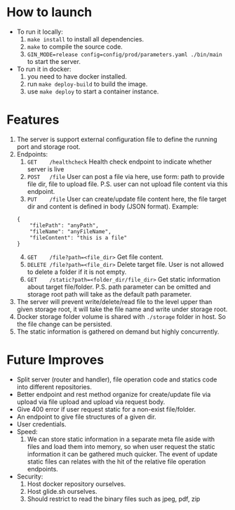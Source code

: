 # How to launch
- To run it locally:
    1. `make install` to install all dependencies.
    2. `make` to compile the source code.
    3. `GIN_MODE=release config=config/prod/parameters.yaml ./bin/main` to start the server.
- To run it in docker:
    1. you need to have docker installed.
    2. run `make deploy-build` to build the image.
    3. use `make deploy` to start a container instance.

# Features
1. The server is support external configuration file to define the running port and storage root.
2. Endpoints:
    1. `GET    /healthcheck` Health check endpoint to indicate whether server is live
    2. `POST   /file`        User can post a file via here, use form: path to provide file dir, file to upload file. P.S. user can not upload file content via this endpoint.
    3. `PUT    /file`        User can create/update file content here, the file target dir and content is defined in body (JSON format). Example: 
    ```
    {
        "filePath": "anyPath",
        "fileName": "anyFileName",
        "fileContent": "this is a file"
    }
    ```
    4. `GET    /file?path=<file_dir>`    Get file content.
    5. `DELETE /file?path=<file_dir>`    Delete target file. User is not allowed to delete a folder if it is not empty.
    6. `GET    /static?path=<folder_dir/file_dir>`  Get static information about target file/folder. P.S. path parameter can be omitted and storage root path will take as the default path parameter. 
3. The server will prevent write/delete/read file to the level upper than given storage root, it will take the file name and write under storage root.
4. Docker storage folder volume is shared with `./storage` folder in host. So the file change can be persisted.
5. The static information is gathered on demand but highly concurrently.

# Future Improves
- Split server (router and handler), file operation code and statics code into different repositories.
- Better endpoint and rest method organize for create/update file via upload via file upload and upload via request body.  
- Give 400 error if user request static for a non-exist file/folder.
- An endpoint to give file structures of a given dir. 
- User credentials.
- Speed:
    1. We can store static information in a separate meta file aside with files and load them into memory, so when user request the static information it can be gathered much quicker. The event of update static files can relates with the hit of the relative file operation endpoints. 
- Security:
    1. Host docker repository ourselves.
    2. Host glide.sh ourselves.
    3. Should restrict to read the binary files such as jpeg, pdf, zip
